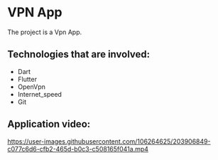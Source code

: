 # VPN App

The project is a Vpn App.

## Technologies that are involved:
- Dart
- Flutter
- OpenVpn
- Internet_speed
- Git



## Application video:

https://user-images.githubusercontent.com/106264625/203906849-c077c6d6-cfb2-465d-b0c3-c508165f041a.mp4

